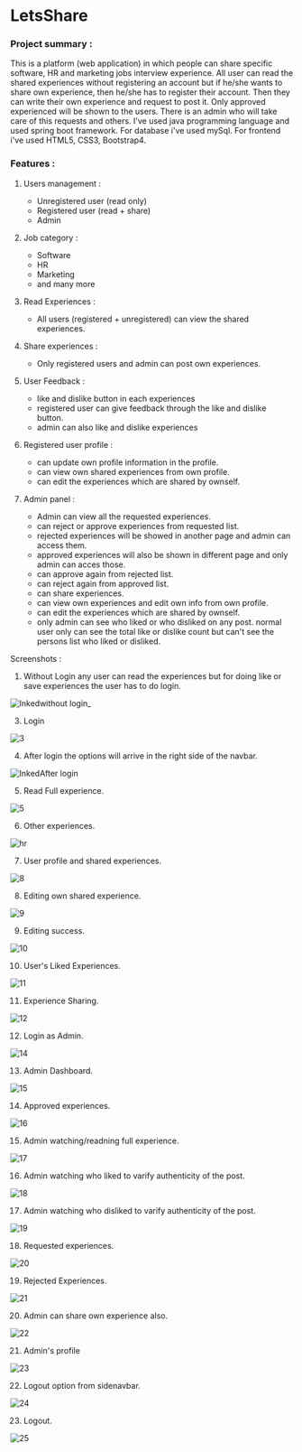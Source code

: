 # LetsShare

<h3> Project summary :  </h3>

This is a platform (web application) in which people can share specific software, HR and marketing jobs interview experience. All user can read the shared experiences without registering an account but if he/she wants to share own experience, then he/she has to register their account. Then they can write their own experience and request to post it. Only approved experienced will be shown to the users. There is an admin who will take care of this requests and others. I've used java programming language and used spring boot framework. For database i've used mySql. For frontend i've used HTML5, CSS3, Bootstrap4.


<h3> Features : </h3>

1. Users management :

     - Unregistered user (read only)
     - Registered user (read + share)
     - Admin


2. Job category :

      - Software
      - HR
      - Marketing
      - and many more


3. Read Experiences : 

      - All users (registered + unregistered) can view the shared experiences.
 

4. Share experiences : 

      - Only registered users and admin can post own experiences.


5. User Feedback : 

     - like and dislike button in each experiences
     - registered user can give feedback through the like and dislike button.
     - admin can also like and dislike experiences


6. Registered user profile :

     - can update own profile information in the profile.
     - can view own shared experiences from own profile.
     - can edit the experiences which are shared by ownself.


7. Admin panel :

      - Admin can view all the requested experiences.
      - can reject or approve experiences from requested list.
      - rejected experiences will be showed in another page and admin can access them.
      - approved experiences will also be shown in different page and only admin can acces those.
      - can approve again from rejected list.
      - can reject again from approved list.
      - can share experiences.
      - can view own experiences and edit own info from own profile.
      - can edit the experiences which are shared by ownself.
      - only admin can see who liked or who disliked on any post. normal user only can see the total like or dislike count but can't see the persons list who liked or disliked.
      
     

Screenshots :

1. Without Login any user can read the experiences but for doing like or save experiences the user has to do login.

![Inkedwithout login_](https://github.com/MuhtasimMahmud/LetsShare/assets/58343930/3e595a72-0a63-4350-94e8-9b514a9c6b93)

3. Login

![3](https://user-images.githubusercontent.com/58343930/205515155-9beda45f-2ddb-444c-85f1-e35a1d750d3c.png)

4. After login the options will arrive in the right side of the navbar.

![InkedAfter login](https://github.com/MuhtasimMahmud/LetsShare/assets/58343930/c52f9046-e1b4-4b02-a19c-5fe9aa63bf52)

5. Read Full experience. 

![5](https://user-images.githubusercontent.com/58343930/205515162-9a7a9da8-7007-48ae-b70a-6af992f38db9.png)

6. Other experiences.

![hr](https://github.com/MuhtasimMahmud/LetsShare/assets/58343930/c4877679-7a5a-4816-9c5d-a98479f4c1e6)


7. User profile and shared experiences.

![8](https://user-images.githubusercontent.com/58343930/205515175-cbb0103b-cdd2-49dd-9802-fbb5a07c771e.png)

8. Editing own shared experience.

![9](https://user-images.githubusercontent.com/58343930/205515173-e6cb5f8a-f67e-4d1e-ab82-16ffb1eec6d7.png)

9. Editing success.

![10](https://user-images.githubusercontent.com/58343930/205515200-42b396e1-fe57-4aed-baa4-fd9017763b40.png)

10. User's Liked Experiences. 

![11](https://user-images.githubusercontent.com/58343930/205515203-7e4a879e-063e-45e8-9749-788f5aad3a08.png)

11. Experience Sharing.

![12](https://user-images.githubusercontent.com/58343930/205515205-1d87e160-dc6d-49cc-8f47-33c063255188.png)

12. Login as Admin.

![14](https://user-images.githubusercontent.com/58343930/205515213-39ad02c6-ec83-431f-9d88-cdcceaa78001.png)

13. Admin Dashboard.

![15](https://user-images.githubusercontent.com/58343930/205515215-464ba8e8-0afd-472c-8ce6-2a6b5e388c4e.png)

14. Approved experiences.

![16](https://user-images.githubusercontent.com/58343930/205515228-87de875b-d532-4a1f-a4c5-ed388132be3a.png)

15. Admin watching/readning full experience.

![17](https://user-images.githubusercontent.com/58343930/205515233-348a0558-2bf4-46bb-b914-a67479d42635.png)

16. Admin watching who liked to varify authenticity of the post.

![18](https://user-images.githubusercontent.com/58343930/205515442-63b3cd03-3d55-4ded-99c6-1175371b4d83.png)

17. Admin watching who disliked to varify authenticity of the post.

![19](https://user-images.githubusercontent.com/58343930/205515451-c664cfed-d37c-4c38-ab80-ae09dcd939b4.png)

18. Requested experiences.

![20](https://user-images.githubusercontent.com/58343930/205515240-5da1c5b3-ff8c-4d33-bac0-4f12c497bcfb.png)

19. Rejected Experiences.

![21](https://user-images.githubusercontent.com/58343930/205515243-9c678395-bc1a-4973-915b-1fdba95b9f03.png)

20. Admin can share own experience also.

![22](https://user-images.githubusercontent.com/58343930/205515245-8814ee30-71fa-40f6-84ce-41be280c07d9.png)

21. Admin's profile

![23](https://user-images.githubusercontent.com/58343930/205515247-514ff117-5af0-4d70-9dcb-bf1ffbd717c7.png)

22. Logout option from sidenavbar.

![24](https://user-images.githubusercontent.com/58343930/205515248-b9c0fe23-5f23-4caa-9c14-85b7984524ce.png)

23. Logout.

![25](https://user-images.githubusercontent.com/58343930/205515256-b3563bd4-3de2-4de3-b248-abb53b80493f.png)


